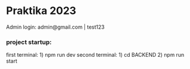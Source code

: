 <h1> Praktika 2023</h1>
Admin login: admin@gmail.com | test123
<h3>project startup:</h3> 
first terminal: 1) npm run dev
second terminal: 1) cd BACKEND 2) npm run start

